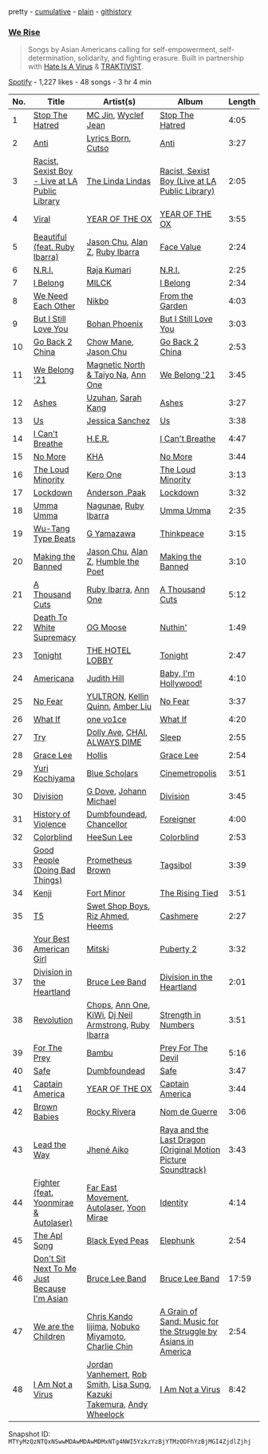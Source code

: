 pretty - [cumulative](/playlists/cumulative/37i9dQZF1DWSzuTydUOXRi.md) - [plain](/playlists/plain/37i9dQZF1DWSzuTydUOXRi) - [githistory](https://github.githistory.xyz/mackorone/spotify-playlist-archive/blob/main/playlists/plain/37i9dQZF1DWSzuTydUOXRi)

### [We Rise](https://open.spotify.com/playlist/37i9dQZF1DWSzuTydUOXRi)

> Songs by Asian Americans calling for self\-empowerment, self\-determination, solidarity, and fighting erasure\. Built in partnership with <a href="https://hateisavirus.org/">Hate Is A Virus</a> & <a href="https://www.traktivist.com/">TRAKTIVIST</a>.

[Spotify](https://open.spotify.com/user/spotify) - 1,227 likes - 48 songs - 3 hr 4 min

| No. | Title | Artist(s) | Album | Length |
|---|---|---|---|---|
| 1 | [Stop The Hatred](https://open.spotify.com/track/5UWASYvSh18WquBO9nAa2Z) | [MC Jin](https://open.spotify.com/artist/0UeQWr5zcYwmfjbiElrYwW), [Wyclef Jean](https://open.spotify.com/artist/7aBzpmFXB4WWpPl2F7RjBe) | [Stop The Hatred](https://open.spotify.com/album/11Pvbr5jL4NmFhvtE14WTV) | 4:05 |
| 2 | [Anti](https://open.spotify.com/track/3oaacVtFqQG5laTMNvV5XJ) | [Lyrics Born](https://open.spotify.com/artist/3X3DHASP1G1waqVoEDWMHr), [Cutso](https://open.spotify.com/artist/2ewIOj5Kb5pCDTGNWePKze) | [Anti](https://open.spotify.com/album/6vruvtlIPYfDuAwlUHW8ec) | 3:27 |
| 3 | [Racist, Sexist Boy \- Live at LA Public Library](https://open.spotify.com/track/6GeiA9XxITMHM3jk1hkNjY) | [The Linda Lindas](https://open.spotify.com/artist/13dTrWNNrnZ3AkgNyQNKP5) | [Racist, Sexist Boy \(Live at LA Public Library\)](https://open.spotify.com/album/7MFXmsdx6um8n72tdReH3C) | 2:05 |
| 4 | [Viral](https://open.spotify.com/track/3Nmg8am5gqlYAftsXRFF8e) | [YEAR OF THE OX](https://open.spotify.com/artist/614kirduDphBL5NZebU3Zi) | [YEAR OF THE OX](https://open.spotify.com/album/2LpplqDruAyjS1qNG191jV) | 3:55 |
| 5 | [Beautiful \(feat\. Ruby Ibarra\)](https://open.spotify.com/track/6XBX6AjzXMqg0le8huwMg9) | [Jason Chu](https://open.spotify.com/artist/4iYrlt4ga3CGYF7Z2mUDxV), [Alan Z](https://open.spotify.com/artist/2sSwCAZDFSHkjrhh6M0ycx), [Ruby Ibarra](https://open.spotify.com/artist/5y1a3x8WQZLTsmLPowFnkj) | [Face Value](https://open.spotify.com/album/1K78QdpLozITjad2U5vZ2V) | 2:24 |
| 6 | [N.R.I.](https://open.spotify.com/track/6Ie5Yr6OeGetJ6wrFTIwVo) | [Raja Kumari](https://open.spotify.com/artist/5cBFMoMgcAt03YL2r0tS25) | [N.R.I.](https://open.spotify.com/album/1dvfN2HB5cYAQCgbl2qo0x) | 2:25 |
| 7 | [I Belong](https://open.spotify.com/track/7wMBGhGNboFnTAibRWA1Wj) | [MILCK](https://open.spotify.com/artist/62lirbb6qJs4VOGpdCNHK8) | [I Belong](https://open.spotify.com/album/39F9vuP4yAsLcp1WM8sC30) | 2:34 |
| 8 | [We Need Each Other](https://open.spotify.com/track/0pGlG8aDa9Wx8XC4pwFCPX) | [Nikbo](https://open.spotify.com/artist/7rmz3mFOLOfvYShTd4Fbj8) | [From the Garden](https://open.spotify.com/album/2LQbV6d7zD638KPmArBKMx) | 4:03 |
| 9 | [But I Still Love You](https://open.spotify.com/track/6QvetRaPY4MCsghMH2vsJq) | [Bohan Phoenix](https://open.spotify.com/artist/18YneNJbsTdMUWiKQDiD9P) | [But I Still Love You](https://open.spotify.com/album/5SukzyHhDSktcKNEFbr5Ss) | 3:03 |
| 10 | [Go Back 2 China](https://open.spotify.com/track/1CGRxBplxZZUZBMZgOJ9Eb) | [Chow Mane](https://open.spotify.com/artist/0aTB9Tpg1cEl7feT369vWm), [Jason Chu](https://open.spotify.com/artist/4iYrlt4ga3CGYF7Z2mUDxV) | [Go Back 2 China](https://open.spotify.com/album/1FSzgribJhBESbxYEXgXnR) | 2:53 |
| 11 | [We Belong '21](https://open.spotify.com/track/6d1eXDyWCUfs4y0NeAFXdP) | [Magnetic North & Taiyo Na](https://open.spotify.com/artist/5P8DUAC8zMuhX9rGZnpSlW), [Ann One](https://open.spotify.com/artist/0gbdUzudCwdzxynH0YSqhI) | [We Belong '21](https://open.spotify.com/album/76iDkdDqYyQ2A1MBD0o6tq) | 3:45 |
| 12 | [Ashes](https://open.spotify.com/track/3zzM7JOyu35WTR0k1QFvcl) | [Uzuhan](https://open.spotify.com/artist/2KG9Jkvp7Y5wvaMjCcIu37), [Sarah Kang](https://open.spotify.com/artist/0MBNzfGHTiPYag4DupDXUj) | [Ashes](https://open.spotify.com/album/5XwW5Zz78gCg6Eyw3NwSo8) | 3:27 |
| 13 | [Us](https://open.spotify.com/track/1600eW32xNUHaHsaOI2Ynw) | [Jessica Sanchez](https://open.spotify.com/artist/3xBbmWwDPhEaGcwWgBarkI) | [Us](https://open.spotify.com/album/0JfAsefLgqWzEOWxwCB7ug) | 3:38 |
| 14 | [I Can't Breathe](https://open.spotify.com/track/4CPszpSnlbgnQLIQYyzIR2) | [H.E.R.](https://open.spotify.com/artist/3Y7RZ31TRPVadSFVy1o8os) | [I Can't Breathe](https://open.spotify.com/album/2izdMqMVUz0VSg2jTZIdU5) | 4:47 |
| 15 | [No More](https://open.spotify.com/track/6XbALV5mr4Lnq3yxoT4JeV) | [KHA](https://open.spotify.com/artist/5qvMZISSjVPZ8AN4gxSvGy) | [No More](https://open.spotify.com/album/1EwC1r7IOYnp5oJhdKgS2H) | 3:44 |
| 16 | [The Loud Minority](https://open.spotify.com/track/02h0NqYmwa9g6hLcHpBysD) | [Kero One](https://open.spotify.com/artist/5EXuZB9s9F3ezkS7zpV8d1) | [The Loud Minority](https://open.spotify.com/album/3QZrmdYWvjfQZV2pXbHm46) | 3:13 |
| 17 | [Lockdown](https://open.spotify.com/track/5oZps6mYqU5s7A4WjUZggJ) | [Anderson .Paak](https://open.spotify.com/artist/3jK9MiCrA42lLAdMGUZpwa) | [Lockdown](https://open.spotify.com/album/7x8QTmOI3zN1V5xOq3Jko5) | 3:32 |
| 18 | [Umma Umma](https://open.spotify.com/track/1vh10WzrEmFTnwhdSkkm6O) | [Nagunae](https://open.spotify.com/artist/53enaUJmbwmL6sKZjrVT0r), [Ruby Ibarra](https://open.spotify.com/artist/18N2FYtpTdFLPzrY6NxQUn) | [Umma Umma](https://open.spotify.com/album/0QgyZkGjZcgwwXTjJFnn0H) | 2:35 |
| 19 | [Wu\-Tang Type Beats](https://open.spotify.com/track/5zdiapigLocgxQ3lgC9exP) | [G Yamazawa](https://open.spotify.com/artist/35sCbpXiMjkqDBIvlAhfJF) | [Thinkpeace](https://open.spotify.com/album/5A58qsa1p3MqZWPE8pqoSe) | 3:15 |
| 20 | [Making the Banned](https://open.spotify.com/track/4rQ3j0oJ1PmYabCRODuELX) | [Jason Chu](https://open.spotify.com/artist/4iYrlt4ga3CGYF7Z2mUDxV), [Alan Z](https://open.spotify.com/artist/2sSwCAZDFSHkjrhh6M0ycx), [Humble the Poet](https://open.spotify.com/artist/5cz1L6LgkBPnIJmQcjIfHA) | [Making the Banned](https://open.spotify.com/album/5EjU6fNwamQzhJUBkkJl9i) | 3:10 |
| 21 | [A Thousand Cuts](https://open.spotify.com/track/3BeSIS2pBi5ixg580Gy57U) | [Ruby Ibarra](https://open.spotify.com/artist/5y1a3x8WQZLTsmLPowFnkj), [Ann One](https://open.spotify.com/artist/0gbdUzudCwdzxynH0YSqhI) | [A Thousand Cuts](https://open.spotify.com/album/4rAVxJD6qAOsyEVBRKVOAQ) | 5:12 |
| 22 | [Death To White Supremacy](https://open.spotify.com/track/48nOoECmqjr9RJLZM7eU1Q) | [OG Moose](https://open.spotify.com/artist/0K414ZbENjqYWIB3gXjUYF) | [Nuthin'](https://open.spotify.com/album/16GnE5g0W99H38fZhP170x) | 1:49 |
| 23 | [Tonight](https://open.spotify.com/track/3ON6lpPUoE2HSINhpCCHTS) | [THE HOTEL LOBBY](https://open.spotify.com/artist/2bFpvoGZ1lD2HiAfE34Ypl) | [Tonight](https://open.spotify.com/album/0vwbVpk0mmS87BO8CqkUC1) | 2:47 |
| 24 | [Americana](https://open.spotify.com/track/7MyDbHnlwF0r1hs88P2JmP) | [Judith Hill](https://open.spotify.com/artist/04ka9403wgTxmWFMY1PD5t) | [Baby, I'm Hollywood!](https://open.spotify.com/album/5BcZjjb4BdRqZqgEPgcjzx) | 4:10 |
| 25 | [No Fear](https://open.spotify.com/track/5TjFxHpoDtVtLxIRezZhbR) | [YULTRON](https://open.spotify.com/artist/3n2H1XlCyS1WQ0vyVUFEma), [Kellin Quinn](https://open.spotify.com/artist/3M9XAM57a4qFz3v6Lq27t2), [Amber Liu](https://open.spotify.com/artist/4ZpzgTOUAznSK70KdPbJHf) | [No Fear](https://open.spotify.com/album/0OvPUr9aUdc763AqVcrPug) | 3:37 |
| 26 | [What If](https://open.spotify.com/track/6WOBDIYdONshE17AKpp4gg) | [one vo1ce](https://open.spotify.com/artist/2XbrRvsnu4m56qwgBx5nnD) | [What If](https://open.spotify.com/album/3zr8ie94WO8a9GvJRKWQEA) | 4:20 |
| 27 | [Try](https://open.spotify.com/track/46ZZhXlqekVBYCR3ikDJsM) | [Dolly Ave](https://open.spotify.com/artist/3CRylfSfibkfnjCMLhWmIk), [CHAI](https://open.spotify.com/artist/0zNxCxEjUGAsb6ygZd27fC), [ALWAYS DIME](https://open.spotify.com/artist/1PYHM165Q7MLkCCT4ijJcE) | [Sleep](https://open.spotify.com/album/4GPhm4jal1zE0QscDbU6f2) | 2:55 |
| 28 | [Grace Lee](https://open.spotify.com/track/7em3bV28UtlFrCIrtMZk1N) | [Hollis](https://open.spotify.com/artist/28KOnhhvUnyvgRNXEQ41WL) | [Grace Lee](https://open.spotify.com/album/7vl5GDFnXRxlviqI5APoBe) | 2:54 |
| 29 | [Yuri Kochiyama](https://open.spotify.com/track/2JkAPg7y6nd1djkGRyEKE8) | [Blue Scholars](https://open.spotify.com/artist/1SlPJ2l80sMnCHpz1wB8nT) | [Cinemetropolis](https://open.spotify.com/album/3AXcJqm2VLLTpejm5UKdUp) | 3:51 |
| 30 | [Division](https://open.spotify.com/track/3cQUUE9z3z9TlRA8j9Z5Ia) | [G Dove](https://open.spotify.com/artist/7gdmbU3GX8RHWFJen5P1dQ), [Johann Michael](https://open.spotify.com/artist/1hy5p20UN7ST6n7zPG3Y1F) | [Division](https://open.spotify.com/album/5c5CC8JMNiYcWbVwqOYs79) | 3:45 |
| 31 | [History of Violence](https://open.spotify.com/track/5bRpUXPoJ8DWXtD6Vx6zHd) | [Dumbfoundead](https://open.spotify.com/artist/7LTShHcq1KdTrWeLvWoYed), [Chancellor](https://open.spotify.com/artist/0u06YeydlBk3awnk5KgdBx) | [Foreigner](https://open.spotify.com/album/3WSRyaMurTii4ExUkKr9zn) | 4:00 |
| 32 | [Colorblind](https://open.spotify.com/track/2M06pMzuVTUMIpZ16BjJmU) | [HeeSun Lee](https://open.spotify.com/artist/6T86uN02MAjAayagSHKIpA) | [Colorblind](https://open.spotify.com/album/0Z9mB9JDXBiqmMaYcUz0pN) | 2:53 |
| 33 | [Good People \(Doing Bad Things\)](https://open.spotify.com/track/2ho1K1AyJGd75aI6gnXyIB) | [Prometheus Brown](https://open.spotify.com/artist/4M56KND9kU2FZaRqf00Nha) | [Tagsibol](https://open.spotify.com/album/1KkKkMajAfai0w9dvosW7B) | 3:39 |
| 34 | [Kenji](https://open.spotify.com/track/6H503HrJOogVycvQkq2SuG) | [Fort Minor](https://open.spotify.com/artist/7dWYWUbO68rXJOcyA7SpJk) | [The Rising Tied](https://open.spotify.com/album/5v4Vx9loqMQCS3J7OmP9pa) | 3:51 |
| 35 | [T5](https://open.spotify.com/track/5pgzFZFM60GvbnbBwvq98p) | [Swet Shop Boys](https://open.spotify.com/artist/3ah2OYM4PbK5p1XIS5HfGD), [Riz Ahmed](https://open.spotify.com/artist/5R8TntIOEwJcu4NnhGi8KW), [Heems](https://open.spotify.com/artist/7x3mbyjfOZ9y599MHmyNOu) | [Cashmere](https://open.spotify.com/album/0wL2jTDIlsPrvwEm7Le0ML) | 2:27 |
| 36 | [Your Best American Girl](https://open.spotify.com/track/7g5qe8VITjr13RIe8uM2p6) | [Mitski](https://open.spotify.com/artist/2uYWxilOVlUdk4oV9DvwqK) | [Puberty 2](https://open.spotify.com/album/4Coa8Eb9SzjrkwWEom963Q) | 3:32 |
| 37 | [Division in the Heartland](https://open.spotify.com/track/2fQwuuwIjqXnmXJMzCrFEE) | [Bruce Lee Band](https://open.spotify.com/artist/6BhJtndfqL4E0eO0ZGKrhY) | [Division in the Heartland](https://open.spotify.com/album/6eDkHhRW0LobG3wUy3QFw5) | 2:01 |
| 38 | [Revolution](https://open.spotify.com/track/2lWXHFcyBzZjozeH2OkkoE) | [Chops](https://open.spotify.com/artist/7rZhd5CEGayD1QOJ7ENp3u), [Ann One](https://open.spotify.com/artist/0gbdUzudCwdzxynH0YSqhI), [KiWi](https://open.spotify.com/artist/5HGrny6JmCdxuXel6yqu3J), [Dj Neil Armstrong](https://open.spotify.com/artist/3rmfmBbj8DldzVjqTwhQZR), [Ruby Ibarra](https://open.spotify.com/artist/5y1a3x8WQZLTsmLPowFnkj) | [Strength in Numbers](https://open.spotify.com/album/4XrmPtfQjjHyplnErBVbcf) | 3:51 |
| 39 | [For The Prey](https://open.spotify.com/track/7AAAwDJVSV0DfKgvdbXIbk) | [Bambu](https://open.spotify.com/artist/0iPS5GpwbHSmgNXfGE674K) | [Prey For The Devil](https://open.spotify.com/album/1muqY2S5vEafF0ieylPxzv) | 5:16 |
| 40 | [Safe](https://open.spotify.com/track/4fTQvZSLJcOkOgtoeHfTRK) | [Dumbfoundead](https://open.spotify.com/artist/7LTShHcq1KdTrWeLvWoYed) | [Safe](https://open.spotify.com/album/1O6j8bvGcHlYzA73n46iIq) | 3:47 |
| 41 | [Captain America](https://open.spotify.com/track/2OBzikeg3F6tHNxzkev6j8) | [YEAR OF THE OX](https://open.spotify.com/artist/614kirduDphBL5NZebU3Zi) | [Captain America](https://open.spotify.com/album/0qX5XZI6aYjjuvmnTCBhRM) | 3:44 |
| 42 | [Brown Babies](https://open.spotify.com/track/4KQqpqEpGXDItKSQ3AqUTO) | [Rocky Rivera](https://open.spotify.com/artist/2GYpVuQKY90oIhLSA07G18) | [Nom de Guerre](https://open.spotify.com/album/4fIMCyVQ0QBfMijYuQas9S) | 3:06 |
| 43 | [Lead the Way](https://open.spotify.com/track/2Vqbniz8jYoZPvecpdVPq9) | [Jhené Aiko](https://open.spotify.com/artist/5ZS223C6JyBfXasXxrRqOk) | [Raya and the Last Dragon \(Original Motion Picture Soundtrack\)](https://open.spotify.com/album/3JqX5g07TbeiF0NEK7eYl0) | 3:43 |
| 44 | [Fighter \(feat\. Yoonmirae & Autolaser\)](https://open.spotify.com/track/4Faf5dhv1fAETedwbkeKnL) | [Far East Movement](https://open.spotify.com/artist/698hF4vcwHwPy8ltmXermq), [Autolaser](https://open.spotify.com/artist/45sqz0r32KGuaur2QMd9iS), [Yoon Mirae](https://open.spotify.com/artist/1Do4bSzfUl0KWL9r1fITu0) | [Identity](https://open.spotify.com/album/5yCLcHxaYIV6xC1kTJO1W2) | 4:14 |
| 45 | [The Apl Song](https://open.spotify.com/track/3RJscU6S1fLgCmH67OLIui) | [Black Eyed Peas](https://open.spotify.com/artist/1yxSLGMDHlW21z4YXirZDS) | [Elephunk](https://open.spotify.com/album/3eqkfT9f1XyM8GME1gVDrD) | 2:54 |
| 46 | [Don't Sit Next To Me Just Because I'm Asian](https://open.spotify.com/track/4bCUYz5tMsUsyg8ER8xJyd) | [Bruce Lee Band](https://open.spotify.com/artist/6BhJtndfqL4E0eO0ZGKrhY) | [Bruce Lee Band](https://open.spotify.com/album/7IDAjCZvC6FGehfMb6Dm0N) | 17:59 |
| 47 | [We are the Children](https://open.spotify.com/track/3JpMNtEjO9Vvfa7nHRdk2R) | [Chris Kando Iijima](https://open.spotify.com/artist/1FVzKO0L8p3o2buKGX2pat), [Nobuko Miyamoto](https://open.spotify.com/artist/2Jrux4LmFNPS1Nk6NmA5yZ), [Charlie Chin](https://open.spotify.com/artist/6eX31rTtOkt0GKJt53Omyn) | [A Grain of Sand: Music for the Struggle by Asians in America](https://open.spotify.com/album/7tEIA1YsNtFg7I5InBEDpq) | 2:54 |
| 48 | [I Am Not a Virus](https://open.spotify.com/track/0Js0zMozqoPq2jpdtnLghs) | [Jordan Vanhemert](https://open.spotify.com/artist/2Evoan7fHtMomWN9ONOsNB), [Rob Smith](https://open.spotify.com/artist/09NsR9F3P1Q9ocmJ0ULb7v), [Lisa Sung](https://open.spotify.com/artist/3L0ZbGmFzTiPaygVqAAFdg), [Kazuki Takemura](https://open.spotify.com/artist/1nu6AnXuhLN5VE8YK3Cv2x), [Andy Wheelock](https://open.spotify.com/artist/1fdOyp1kPBFm0K3ksV6sku) | [I Am Not a Virus](https://open.spotify.com/album/4ZXwN59UAoFksXPPqUyOop) | 8:42 |

Snapshot ID: `MTYyMzQzNTQxNSwwMDAwMDAwMDMxNTg4NWI5YzkzYzBjYTMzODFhYzBjMGI4ZjdlZjhj`
